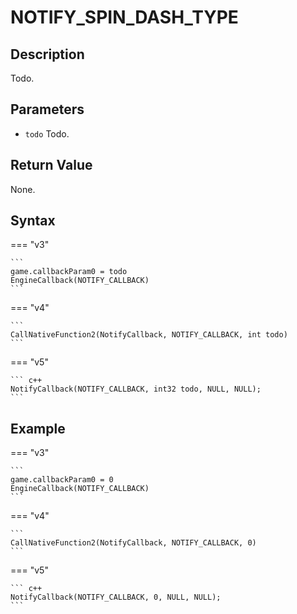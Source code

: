 # NOTIFY_SPIN_DASH_TYPE

## Description
Todo.

## Parameters
- `todo`
Todo.

## Return Value
None.

## Syntax
=== "v3"

    ```
    game.callbackParam0 = todo
    EngineCallback(NOTIFY_CALLBACK)
    ```

=== "v4"

    ```
    CallNativeFunction2(NotifyCallback, NOTIFY_CALLBACK, int todo)
    ```

=== "v5"

    ``` c++
    NotifyCallback(NOTIFY_CALLBACK, int32 todo, NULL, NULL);
    ```

## Example
=== "v3"

    ```
    game.callbackParam0 = 0
    EngineCallback(NOTIFY_CALLBACK)
    ```

=== "v4"

    ```
    CallNativeFunction2(NotifyCallback, NOTIFY_CALLBACK, 0)
    ```

=== "v5"

    ``` c++
    NotifyCallback(NOTIFY_CALLBACK, 0, NULL, NULL);
    ```